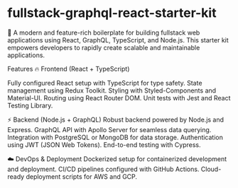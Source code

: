 # fullstack-graphql-react-starter-kit

🚀 A modern and feature-rich boilerplate for building fullstack web applications using React, GraphQL, TypeScript, and Node.js. 
This starter kit empowers developers to rapidly create scalable and maintainable applications.


Features
🔥 Frontend (React + TypeScript)

Fully configured React setup with TypeScript for type safety.
State management using Redux Toolkit.
Styling with Styled-Components and Material-UI.
Routing using React Router DOM.
Unit tests with Jest and React Testing Library.

⚡ Backend (Node.js + GraphQL)
Robust backend powered by Node.js and Express.
GraphQL API with Apollo Server for seamless data querying.
Integration with PostgreSQL or MongoDB for data storage.
Authentication using JWT (JSON Web Tokens).
End-to-end testing with Cypress.

☁️ DevOps & Deployment
Dockerized setup for containerized development and deployment.
CI/CD pipelines configured with GitHub Actions.
Cloud-ready deployment scripts for AWS and GCP.
 

